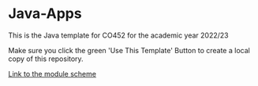 # Java-Apps
This is the Java template for CO452 for the academic year 2022/23

Make sure you click the green 'Use This Template' Button to create a local copy of this repository.

[Link to the module scheme](https://github.com/BNU-CO452/Java-Apps/wiki)

